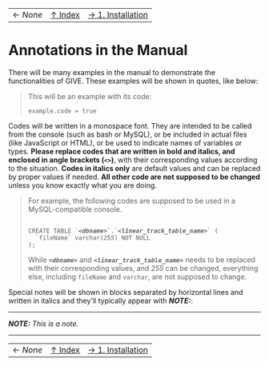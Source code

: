 ||||
| --- | --- | --- |
| ← *None* | [↑ Index](index.md) | [→ 1. Installation](1-installation.md) |

# Annotations in the Manual

There will be many examples in the manual to demonstrate the functionalities of GIVE. These examples will be shown in quotes, like below:
> This will be an example with its code:
> ```
> example.code = true
> ```

Codes will be written in a monospace font. They are intended to be called from the console (such as bash or MySQL), or be included in actual files (like JavaScript or HTML), or be used to indicate names of variables or types. __Please replace codes that are written in bold and italics, and enclosed in angle brackets (`<>`)__, with their corresponding values according to the situation. __Codes in italics only__ are default values and can be replaced by proper values if needed. __All other code are not supposed to be changed__ unless you know exactly what you are doing.

> For example, the following codes are supposed to be used in a MySQL-compatible console.
>
> <code>
> CREATE TABLE `<em><strong>&lt;dbname&gt;</strong></em>`.`<em><strong>&lt;linear_track_table_name&gt;</strong></em>` (
>   `fileName` varchar(<em>255</em>) NOT NULL
> );
> </code>
>
>  While __*`<dbname>`*__ and __*`<linear_track_table_name>`*__ needs to be replaced with their corresponding values, and *255* can be changed, everything else, including `fileName` and `varchar`, are not supposed to change.

Special notes will be shown in blocks separated by horizontal lines and written in italics and they'll typically appear with __*NOTE:*__:

***
*__NOTE:__ This is a note.*
***

||||
| --- | --- | --- |
| ← *None* | [↑ Index](index.md) | [→ 1. Installation](1-installation.md) |
